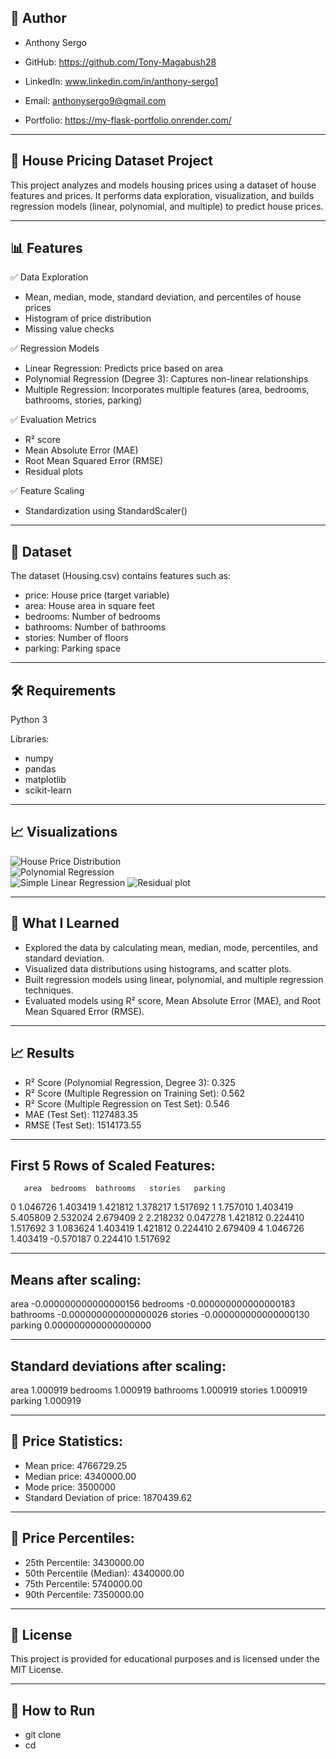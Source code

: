 ## 👤 Author
- Anthony Sergo

- GitHub: https://github.com/Tony-Magabush28
- LinkedIn: www.linkedin.com/in/anthony-sergo1 
- Email: anthonysergo9@gmail.com
- Portfolio: https://my-flask-portfolio.onrender.com/

---

## 🏡 House Pricing Dataset Project

This project analyzes and models housing prices using a dataset of house features and prices. It performs data exploration, visualization, and builds regression models (linear, polynomial, and multiple) to predict house prices.

---

## 📊 Features

✅ Data Exploration

- Mean, median, mode, standard deviation, and percentiles of house prices
- Histogram of price distribution
- Missing value checks

✅ Regression Models

- Linear Regression: Predicts price based on area
- Polynomial Regression (Degree 3): Captures non-linear relationships
- Multiple Regression: Incorporates multiple features (area, bedrooms, bathrooms,      stories, parking)

✅ Evaluation Metrics

- R² score
- Mean Absolute Error (MAE)
- Root Mean Squared Error (RMSE)
- Residual plots

✅ Feature Scaling

- Standardization using StandardScaler()

---

## 📁 Dataset
The dataset (Housing.csv) contains features such as:

- price: House price (target variable)
- area: House area in square feet
- bedrooms: Number of bedrooms
- bathrooms: Number of bathrooms
- stories: Number of floors
- parking: Parking space

---

## 🛠️ Requirements
Python 3

Libraries:

- numpy
- pandas
- matplotlib
- scikit-learn

---

## 📈 Visualizations

![House Price Distribution](images/pd.png)  
![Polynomial Regression](images/pr.png)  
![Simple Linear Regression](images/lr.png)
![Residual plot](images/rp.png)

---

## 🚀 What I Learned

- Explored the data by calculating mean, median, mode, percentiles, and standard deviation.
- Visualized data distributions using histograms, and scatter plots. 
- Built regression models using linear, polynomial, and multiple regression techniques.
- Evaluated models using R² score, Mean Absolute Error (MAE), and Root Mean Squared Error (RMSE).

---

## 📈 Results

- R² Score (Polynomial Regression, Degree 3): 0.325
- R² Score (Multiple Regression on Training Set): 0.562
- R² Score (Multiple Regression on Test Set): 0.546
- MAE (Test Set): 1127483.35
- RMSE (Test Set): 1514173.55

---

## First 5 Rows of Scaled Features:
       area  bedrooms  bathrooms   stories   parking
0  1.046726  1.403419   1.421812  1.378217  1.517692
1  1.757010  1.403419   5.405809  2.532024  2.679409
2  2.218232  0.047278   1.421812  0.224410  1.517692
3  1.083624  1.403419   1.421812  0.224410  2.679409
4  1.046726  1.403419  -0.570187  0.224410  1.517692

---

## Means after scaling:
area        -0.000000000000000156
bedrooms    -0.000000000000000183
bathrooms   -0.000000000000000026
stories     -0.000000000000000130
parking      0.000000000000000000

---

## Standard deviations after scaling:
area         1.000919
bedrooms     1.000919
bathrooms    1.000919
stories      1.000919
parking      1.000919

---

## 📝 Price Statistics:

- Mean price: 4766729.25
- Median price: 4340000.00
- Mode price: 3500000
- Standard Deviation of price: 1870439.62

---

## 📝 Price Percentiles:
- 25th Percentile: 3430000.00
- 50th Percentile (Median): 4340000.00
- 75th Percentile: 5740000.00
- 90th Percentile: 7350000.00


---

## 📃 License

This project is provided for educational purposes and is licensed under the MIT License.

---

## 🚀 How to Run

- git clone
- cd

